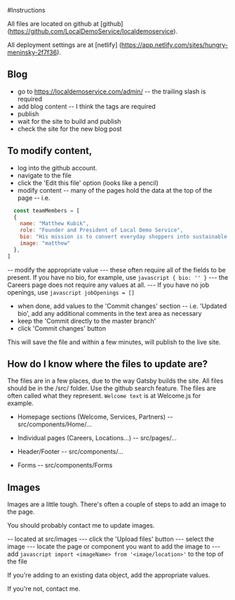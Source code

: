 #Instructions

All files are located on github at [github] (https://github.com/LocalDemoService/localdemoservice).

All deployment settings are at [netlify] (https://app.netlify.com/sites/hungry-meninsky-2f7f36).

## Blog
- go to https://localdemoservice.com/admin/
-- the trailing slash is required
- add blog content
-- I think the tags are required
- publish
- wait for the site to build and publish
- check the site for the new blog post

## To modify content, 
- log into the github account.
- navigate to the file
- click the 'Edit this file' option (looks like a pencil)
- modify content
-- many of the pages hold the data at the top of the page
-- i.e. 
```javascript
  const teamMembers = [
  {
    name: "Matthew Kubik",
    role: "Founder and President of Local Demo Service",
    bio: "His mission is to convert everyday shoppers into sustainable eaters.",
    image: "matthew"
  },
]
```
-- modify the appropriate value
--- these often require all of the fields to be present. If you have no bio, for example, use ```javascript { bio: '' }```
--- the Careers page does not require any values at all. 
--- If you have no job openings, use ```javascript jobOpenings = []```
- when done, add values to the 'Commit changes' section
-- i.e. 'Updated bio', add any additional comments in the text area as necessary
- keep the 'Commit directly to the master branch'
- click 'Commit changes' button

This will save the file and within a few minutes, will publish to the live site.

## How do I know where the files to update are?
The files are in a few places, due to the way Gatsby builds the site.
All files should be in the /src/ folder.
Use the github search feature. The files are often called what they represent. `Welcome text` is at Welcome.js for example.

- Homepage sections (Welcome, Services, Partners)
-- src/components/Home/...

- Individual pages (Careers, Locations...)
-- src/pages/...

- Header/Footer
-- src/components/...

- Forms
-- src/components/Forms

## Images
Images are a little tough. There's often a couple of steps to add an image to the page.

You should probably contact me to update images.

-- located at src/images
--- click the 'Upload files' button
--- select the image
--- locate the page or component you want to add the image to
--- add ```javascript import <imageName> from '<image/location>'``` to the top of the file

If you're adding to an existing data object, add the appropriate values.

If you're not, contact me.


